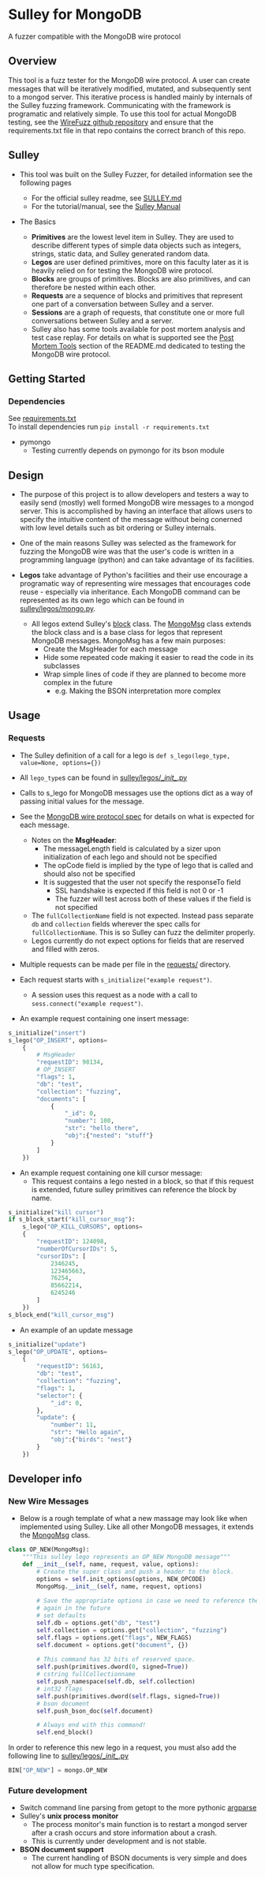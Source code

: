 # Sulley for MongoDB
A fuzzer compatible with the MongoDB wire protocol

## Overview
This tool is a fuzz tester for the MongoDB wire protocol. A user can create messages that will be iteratively modified, mutated, and subsequently sent to a mongod server. This iterative process is handled mainly by internals of the Sulley fuzzing framework. Communicating with the framework is programatic and relatively simple. To use this tool for actual MongoDB testing, see the [WireFuzz github repository](https://github.com/10gen-interns/fuzzing/tree/matt/wirefuzz) and ensure that the requirements.txt file in that repo contains the correct branch of this repo.


## Sulley
* This tool was built on the Sulley Fuzzer, for detailed information see the following pages
    - For the official sulley readme, see [SULLEY.md](./SULLEY.md)
    - For the tutorial/manual, see the [Sulley Manual](http://www.fuzzing.org/wp-content/SulleyManual.pdf)

* The Basics
    - **Primitives** are the lowest level item in Sulley. They are used to describe different types of simple data objects such as integers, strings, static data, and Sulley generated random data.
    - **Legos** are user defined primitives, more on this faculty later as it is heavily relied on for testing the MongoDB wire protocol.
    - **Blocks** are groups of primitives. Blocks are also primitives, and can therefore be nested within each other.
    - **Requests** are a sequence of blocks and primitives that represent one part of a conversation between Sulley and a server.
    - **Sessions** are a graph of requests, that constitute one or more full conversations between Sulley and a server.
    - Sulley also has some tools available for post mortem analysis and test case replay. For details on what is supported see the [Post Mortem Tools](https://github.com/10gen-interns/fuzzing/blob/matt/wirefuzz/README.md#post-mortem-tools) section of the README.md dedicated to testing the MongoDB wire protocol.


## Getting Started
### Dependencies
See [requirements.txt](./requirements.txt)  
To install dependencies run `pip install -r requirements.txt`  
 - pymongo
    - Testing currently depends on pymongo for its bson module

## Design
* The purpose of this project is to allow developers and testers a way to easily send (mostly) well formed MongoDB wire messages to a mongod server. This is accomplished by having an interface that allows users to specify the intuitive content of the message without being conerned with low level details such as bit ordering or Sulley internals.

* One of the main reasons Sulley was selected as the framework for fuzzing the MongoDB wire was that the user's code is written in a programming language (python) and can take advantage of its facilities.

* **Legos** take advantage of Python's facilities and their use encourage a programatic way of representing wire messages that encourages code reuse - especially via inheritance. Each MongoDB command can be represented as its own lego which can be found in [sulley/legos/mongo.py](./sulley/legos/mongo.py).
    - All legos extend Sulley's [block](./sulley/blocks.py) class. The [MongoMsg](./sulley/legos/MongoMsg.py) class extends the block class and is a base class for legos that represent MongoDB messages. MongoMsg has a few main purposes:
        - Create the MsgHeader for each message
        - Hide some repeated code making it easier to read the code in its subclasses
        - Wrap simple lines of code if they are planned to become more complex in the future
            - e.g. Making the BSON interpretation more complex

## Usage
### Requests
* The Sulley definition of a call for a lego is `def s_lego(lego_type, value=None, options={})`
* All `lego_type`s can be found in [sulley/legos/\__init\__.py](sulley/legos/__init__.py)
* Calls to s_lego for MongoDB messages use the options dict as a way of passing initial values for the message.
* See the [MongoDB wire protocol spec](http://docs.mongodb.org/meta-driver/latest/legacy/mongodb-wire-protocol/) for details on what is expected for each message.
    - Notes on the **MsgHeader**:
        - The messageLength field is calculated by a sizer upon initialization of each lego and should not be specified
        - The opCode field is implied by the type of lego that is called and should also not be specified
        - It is suggested that the user not specify the responseTo field
            - SSL handshake is expected if this field is not 0 or -1
            - The fuzzer will test across both of these values if the field is not specified
    - The `fullCollectionName` field is not expected. Instead pass separate `db` and `collection` fields wherever the spec calls for `fullCollectionName`. This is so Sulley can fuzz the delimiter properly.
    - Legos currently do not expect options for fields that are reserved and filled with zeros.
* Multiple requests can be made per file in the [requests/](./requests) directory.
* Each request starts with `s_initialize("example request")`.
    - A session uses this request as a node with a call to `sess.connect("example request")`.

* An example request containing one insert message:
```python
s_initialize("insert")
s_lego("OP_INSERT", options=
    {
        # MsgHeader
        "requestID": 98134,
        # OP_INSERT
        "flags": 1,
        "db": "test",
        "collection": "fuzzing",
        "documents": [
            {
                "_id": 0,
                "number": 100,
                "str": "hello there",
                "obj":{"nested": "stuff"}
            }
        ]
    })
```
* An example request containing one kill cursor message:
    - This request contains a lego nested in a block, so that if this request is extended, future sulley primitives can reference the block by name.
```python
s_initialize("kill cursor")
if s_block_start("kill_cursor_msg"):
    s_lego("OP_KILL_CURSORS", options=
    {
        "requestID": 124098,
        "numberOfCursorIDs": 5,
        "cursorIDs": [
            2346245,
            123465663,
            76254,
            85662214,
            6245246
        ]
    })
s_block_end("kill_cursor_msg")
```
* An example of an update message
```python
s_initialize("update")
s_lego("OP_UPDATE", options=
    {
        "requestID": 56163,
        "db": "test",
        "collection": "fuzzing",
        "flags": 1,
        "selector": {
            "_id": 0,
        },
        "update": {
            "number": 11,
            "str": "Hello again",
            "obj":{"birds": "nest"}
        }
    })
```

## Developer info
### New Wire Messages
* Below is a rough template of what a new massage may look like when implemented using Sulley. Like all other MongoDB messages, it extends the [MongoMsg](./sulley/legos/MongoMsg.py) class.
```python
class OP_NEW(MongoMsg):
    """This sulley lego represents an OP_NEW MongoDB message"""
    def __init__(self, name, request, value, options):
        # Create the super class and push a header to the block.
        options = self.init_options(options, NEW_OPCODE)
        MongoMsg.__init__(self, name, request, options)
        
        # Save the appropriate options in case we need to reference them 
        # again in the future
        # set defaults
        self.db = options.get("db", "test")
        self.collection = options.get("collection", "fuzzing")
        self.flags = options.get("flags", NEW_FLAGS)
        self.document = options.get("document", {})
       
        # This command has 32 bits of reserved space.
        self.push(primitives.dword(0, signed=True))
        # cstring fullCollectionname
        self.push_namespace(self.db, self.collection)
        # int32 flags
        self.push(primitives.dword(self.flags, signed=True))
        # bson document
        self.push_bson_doc(self.document)

        # Always end with this command!
        self.end_block()
```
In order to reference this new lego in a request, you must also add the following line to [sulley/legos/\__init\__.py](sulley/legos/\__init\__.py)
```python
BIN["OP_NEW"] = mongo.OP_NEW
```

### Future development
* Switch command line parsing from getopt to the more pythonic [argparse](https://docs.python.org/dev/library/argparse.html)
* Sulley's **unix process monitor**
    - The process monitor's main function is to restart a mongod server after a crash occurs and store information about a crash.
    - This is currently under development and is not stable.
* **BSON document support**
    - The current handling of BSON documents is very simple and does not allow for much type specification.
